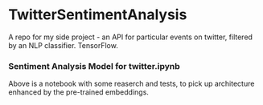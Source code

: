 # TwitterSentimentAnalysis
A repo for my side project - an API for particular events on twitter, filtered by an NLP classifier. TensorFlow.

### Sentiment Analysis Model for twitter.ipynb
Above is a notebook with some reaserch and tests, to pick up architecture enhanced by the pre-trained embeddings.
